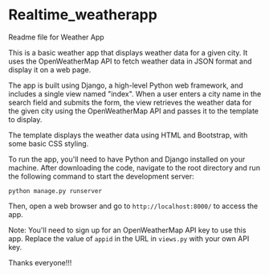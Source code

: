 # Realtime_weatherapp
Readme file for Weather App

This is a basic weather app that displays weather data for a given city. It uses the OpenWeatherMap API to fetch weather data in JSON format and display it on a web page.

The app is built using Django, a high-level Python web framework, and includes a single view named "index". When a user enters a city name in the search field and submits the form, the view retrieves the weather data for the given city using the OpenWeatherMap API and passes it to the template to display.

The template displays the weather data using HTML and Bootstrap, with some basic CSS styling.

To run the app, you'll need to have Python and Django installed on your machine. After downloading the code, navigate to the root directory and run the following command to start the development server:

```
python manage.py runserver

```

Then, open a web browser and go to `http://localhost:8000/` to access the app.

Note: You'll need to sign up for an OpenWeatherMap API key to use this app. Replace the value of `appid` in the URL in `views.py` with your own API key.

Thanks everyone!!!
